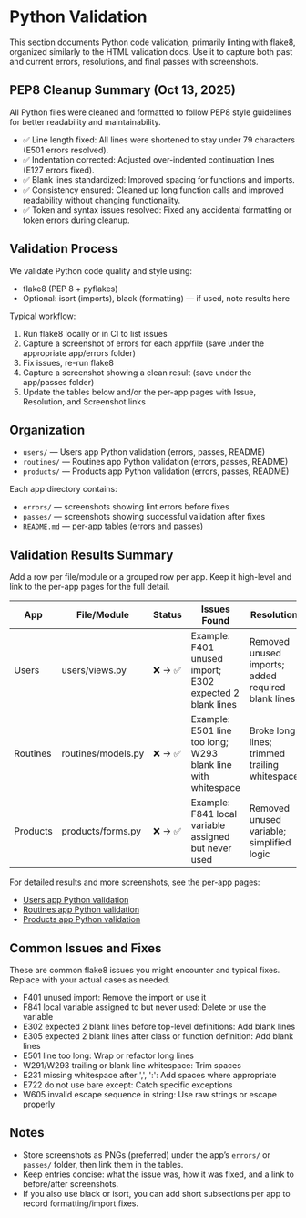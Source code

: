 # Python Validation

This section documents Python code validation, primarily linting with flake8, organized similarly to the HTML validation docs. Use it to capture both past and current errors, resolutions, and final passes with screenshots.

## PEP8 Cleanup Summary (Oct 13, 2025)

All Python files were cleaned and formatted to follow PEP8 style guidelines for better readability and maintainability.

- ✅ Line length fixed: All lines were shortened to stay under 79 characters (E501 errors resolved).
- ✅ Indentation corrected: Adjusted over-indented continuation lines (E127 errors fixed).
- ✅ Blank lines standardized: Improved spacing for functions and imports.
- ✅ Consistency ensured: Cleaned up long function calls and improved readability without changing functionality.
- ✅ Token and syntax issues resolved: Fixed any accidental formatting or token errors during cleanup.

## Validation Process

We validate Python code quality and style using:

- flake8 (PEP 8 + pyflakes)
- Optional: isort (imports), black (formatting) — if used, note results here

Typical workflow:

1. Run flake8 locally or in CI to list issues
2. Capture a screenshot of errors for each app/file (save under the appropriate app/errors folder)
3. Fix issues, re-run flake8
4. Capture a screenshot showing a clean result (save under the app/passes folder)
5. Update the tables below and/or the per-app pages with Issue, Resolution, and Screenshot links

## Organization

- `users/` — Users app Python validation (errors, passes, README)
- `routines/` — Routines app Python validation (errors, passes, README)
- `products/` — Products app Python validation (errors, passes, README)

Each app directory contains:

- `errors/` — screenshots showing lint errors before fixes
- `passes/` — screenshots showing successful validation after fixes
- `README.md` — per-app tables (errors and passes)

## Validation Results Summary

Add a row per file/module or a grouped row per app. Keep it high-level and link to the per-app pages for the full detail.

| App | File/Module | Status | Issues Found | Resolution | Screenshot |
|-----|-------------|--------|--------------|------------|------------|
| Users | users/views.py | ❌ → ✅ | Example: F401 unused import; E302 expected 2 blank lines | Removed unused imports; added required blank lines | [Before](users/errors/example-users-flake8-errors.png) · [After](users/passes/example-users-flake8-pass.png) |
| Routines | routines/models.py | ❌ → ✅ | Example: E501 line too long; W293 blank line with whitespace | Broke long lines; trimmed trailing whitespace | [Before](routines/errors/example-routines-flake8-errors.png) · [After](routines/passes/example-routines-flake8-pass.png) |
| Products | products/forms.py | ❌ → ✅ | Example: F841 local variable assigned but never used | Removed unused variable; simplified logic | [Before](products/errors/example-products-flake8-errors.png) · [After](products/passes/example-products-flake8-pass.png) |

For detailed results and more screenshots, see the per-app pages:

- [Users app Python validation](users/README.md)
- [Routines app Python validation](routines/README.md)
- [Products app Python validation](products/README.md)

## Common Issues and Fixes

These are common flake8 issues you might encounter and typical fixes. Replace with your actual cases as needed.

- F401 unused import: Remove the import or use it
- F841 local variable assigned to but never used: Delete or use the variable
- E302 expected 2 blank lines before top-level definitions: Add blank lines
- E305 expected 2 blank lines after class or function definition: Add blank lines
- E501 line too long: Wrap or refactor long lines
- W291/W293 trailing or blank line whitespace: Trim spaces
- E231 missing whitespace after ',', ':': Add spaces where appropriate
- E722 do not use bare except: Catch specific exceptions
- W605 invalid escape sequence in string: Use raw strings or escape properly

## Notes

- Store screenshots as PNGs (preferred) under the app’s `errors/` or `passes/` folder, then link them in the tables.
- Keep entries concise: what the issue was, how it was fixed, and a link to before/after screenshots.
- If you also use black or isort, you can add short subsections per app to record formatting/import fixes.
